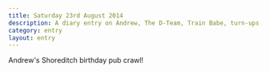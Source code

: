 ```yaml
---
title: Saturday 23rd August 2014
description: A diary entry on Andrew, The D-Team, Train Babe, turn-ups, babies, and the collapse of civilisation
category: entry
layout: entry
---
```


Andrew's Shoreditch birthday pub crawl!

